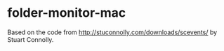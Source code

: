 folder-monitor-mac
==================

Based on the code from http://stuconnolly.com/downloads/scevents/ by Stuart Connolly.
